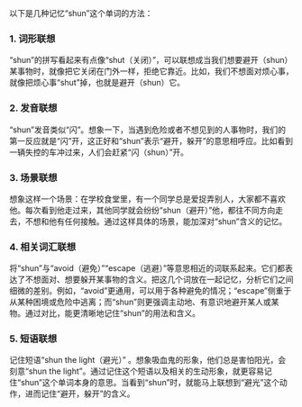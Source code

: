 以下是几种记忆“shun”这个单词的方法：

### 1. 词形联想
“shun”的拼写看起来有点像“shut（关闭）”，可以联想成当我们想要避开（shun）某事物时，就像把它关闭在门外一样，拒绝它靠近。比如，我们不想面对烦心事，就像把烦心事“shut”掉，也就是避开（shun）它。

### 2. 发音联想
“shun”发音类似“闪”。想象一下，当遇到危险或者不想见到的人事物时，我们的第一反应就是“闪”开，这正好和“shun”表示“避开，躲开”的意思相呼应。比如看到一辆失控的车冲过来，人们会赶紧“闪（shun）”开。

### 3. 场景联想
想象这样一个场景：在学校食堂里，有一个同学总是爱捉弄别人，大家都不喜欢他。每次看到他走过来，其他同学就会纷纷“shun（避开）”他，都往不同方向走去，不想和他有任何接触。通过这样具体的场景，能加深对“shun”含义的记忆。

### 4. 相关词汇联想
将“shun”与“avoid（避免）”“escape（逃避）”等意思相近的词联系起来。它们都表达了不想面对、想要躲开某事物的含义。把这几个词放在一起记忆，分析它们之间细微的差别。例如，“avoid”更通用，可以用于各种避免的情况；“escape”侧重于从某种困境或危险中逃离；而“shun”则更强调主动地、有意识地避开某人或某物。通过对比，能更清晰地记住“shun”的用法和含义。

### 5. 短语联想
记住短语“shun the light（避光）” 。想象吸血鬼的形象，他们总是害怕阳光，会刻意“shun the light”。通过记住这个短语以及相关的生动形象，就更容易记住“shun”这个单词本身的意思。当看到“shun”时，就能马上联想到“避光”这个动作，进而记住“避开，躲开”的含义。 